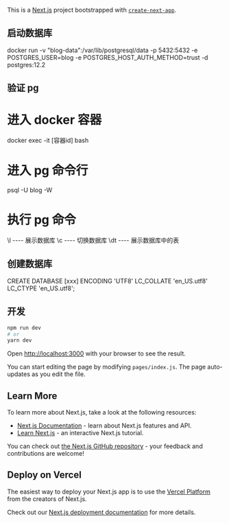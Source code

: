 This is a [Next.js](https://nextjs.org/) project bootstrapped with [`create-next-app`](https://github.com/vercel/next.js/tree/canary/packages/create-next-app).

## 启动数据库

docker run -v "blog-data":/var/lib/postgresql/data -p 5432:5432 -e POSTGRES_USER=blog -e POSTGRES_HOST_AUTH_METHOD=trust -d postgres:12.2

## 验证 pg

# 进入 docker 容器

docker exec -it [容器id] bash

# 进入 pg 命令行

psql -U blog -W

# 执行 pg 命令

\l ---- 展示数据库
\c ---- 切换数据库
\dt ---- 展示数据库中的表

## 创建数据库

CREATE DATABASE [xxx] ENCODING 'UTF8' LC_COLLATE 'en_US.utf8' LC_CTYPE 'en_US.utf8';

## 开发

```bash
npm run dev
# or
yarn dev
```

Open [http://localhost:3000](http://localhost:3000) with your browser to see the result.

You can start editing the page by modifying `pages/index.js`. The page auto-updates as you edit the file.

## Learn More

To learn more about Next.js, take a look at the following resources:

- [Next.js Documentation](https://nextjs.org/docs) - learn about Next.js features and API.
- [Learn Next.js](https://nextjs.org/learn) - an interactive Next.js tutorial.

You can check out [the Next.js GitHub repository](https://github.com/vercel/next.js/) - your feedback and contributions are welcome!

## Deploy on Vercel

The easiest way to deploy your Next.js app is to use the [Vercel Platform](https://vercel.com/import?utm_medium=default-template&filter=next.js&utm_source=create-next-app&utm_campaign=create-next-app-readme) from the creators of Next.js.

Check out our [Next.js deployment documentation](https://nextjs.org/docs/deployment) for more details.
